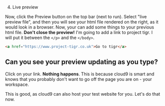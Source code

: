 4. Live preview

Now, click the Preview button on the top bar (next to run). Select "live preview file", and then you will see your
html file rendered on the right, as it would look in a browser. Now, your can add some things to your previous html file. **Don't close the preview!** I'm going to add a link to
project tigr. I will put it between the `</p>` and the `</body>`.


```html
<a href="https://www.project-tigr.co.uk">Go to tigr</a>
```
 Can you see your preview updating as you type?
---

Click on your link. **Nothing happens**.
This is because cloud9 is smart and knows that you probably don't want to go off the page you are on - your workspace.

This is good, as cloud9 can also host your test website for you. Let's do that now.